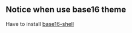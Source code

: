 ## Notice when use base16 theme
Have to install [base16-shell](https://github.com/chriskempson/base16-shell)
